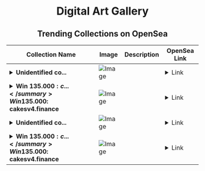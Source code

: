 <div align="center">

# Digital Art Gallery

## Trending Collections on OpenSea

| Collection Name                       | Image                                                                                     | Description                       | OpenSea Link                                                                                          |
|---------------------------------------|-------------------------------------------------------------------------------------------|-----------------------------------|--------------------------------------------------------------------------------------------------------|
| **<details><summary>Unidentified co...</summary>Unidentified contract 071de2d5-4940-4920-99ce-5ea491ecbb19</details>** | ![Image](https://i.seadn.io/s/raw/files/e9acf51ddce687ccf33c485e916aec1b.jpg?w=500&auto=format?w=200&auto=format) |  | <details><summary>Link</summary>[Unidentified contract 071de2d5-4940-4920-99ce-5ea491ecbb19](https://opensea.io/collection/unidentified-contract-071de2d5-4940-4920-99ce-5ea4)</details> |
| **<details><summary>Win 135.000$: c...</summary>Win 135.000$: cakesv4.finance</details>** | ![Image](https://i.seadn.io/s/raw/files/880e83d71a1296be14fe39488b74e2d1.png?w=500&auto=format?w=200&auto=format) |  | <details><summary>Link</summary>[Win 135.000$: cakesv4.finance](https://opensea.io/collection/win-135-000-cakesv4-finance-21975)</details> |
| **<details><summary>Unidentified co...</summary>Unidentified contract eae0a34c-cdb4-4561-bcae-cf1504ac34a6</details>** | ![Image](https://i.seadn.io/s/raw/files/fff116e888e00a72dce6428f32b4ae84.jpg?w=500&auto=format?w=200&auto=format) |  | <details><summary>Link</summary>[Unidentified contract eae0a34c-cdb4-4561-bcae-cf1504ac34a6](https://opensea.io/collection/unidentified-contract-eae0a34c-cdb4-4561-bcae-cf15)</details> |
| **<details><summary>Win 135.000$: c...</summary>Win 135.000$: cakesv4.finance</details>** | ![Image](https://i.seadn.io/s/raw/files/880e83d71a1296be14fe39488b74e2d1.png?w=500&auto=format?w=200&auto=format) |  | <details><summary>Link</summary>[Win 135.000$: cakesv4.finance](https://opensea.io/collection/win-135-000-cakesv4-finance-21974)</details> |

</div>